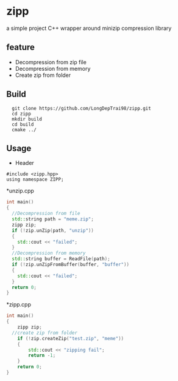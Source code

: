 # zipp
a simple project C++ wrapper around minizip compression library
## feature 
* Decompression from zip file
* Decompression from memory
* Create zip from folder
## Build
```
  git clone https://github.com/LongDepTrai98/zipp.git
  cd zipp
  mkdir build
  cd build
  cmake ../
```
## Usage
* Header
```
#include <zipp.hpp>
using namespace ZIPP; 
```
*unzip.cpp
``` C++
int main()
{
  //Decompression from file 
  std::string path = "meme.zip";
  zipp zip; 
  if (!zip.unZip(path, "unzip"))
  {
    std::cout << "failed"; 
  }
  //Decompression from memory 
  std::string buffer = ReadFile(path); 
  if (!zip.unZipFromBuffer(buffer, "buffer"))
  {
    std::cout << "failed"; 
  }
  return 0; 
}
```
*zipp.cpp
``` C++
int main()
{
	zipp zip;
  //create zip from folder
	if (!zip.createZip("test.zip", "meme"))
	{
		std::cout << "zipping fail"; 
		return -1; 
	}
	return 0; 
}
```
